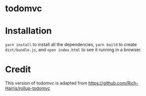 # todomvc

# Installation

`yarn install` to install all the dependencies, `yarn build` to create `dist/bundle.js`, and `open index.html` to see it running in a browser.


# Credit

This version of todomvc is adapted from https://github.com/Rich-Harris/rollup-todomvc
